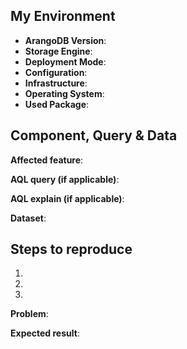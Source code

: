 ## My Environment

* __ArangoDB Version__:        <!-- e.g. 3.3.10 or self-compiled devel branch -->
* __Storage Engine__:             <!-- MMFiles / RocksDB -->
* __Deployment Mode__:       <!-- Single Server | Master/Slave | Active Failover | Cluster | DC2DC -->
* __Configuration__:               <!-- cluster setup details, notable server settings, etc. -->
* __Infrastructure__:               <!-- AWS | Azure | ... | own -->
* __Operating System__:        <!-- Ubuntu 18.04 | Windows 10 | MacOS 10.13.4 | DCOS 1.10 | ... -->
* __Used Package__:              <!-- Debian or Ubuntu .deb | SUSE or RedHat .rpm | Docker - official Docker library | other -->

## Component, Query & Data

__Affected feature__:
<!-- e.g. Installation | Foxx | AQL query using web interface | arangosh | with driver | ... -->


__AQL query (if applicable)__:


__AQL explain (if applicable)__:
<!-- output of  db._explain("<my aql query>") -->


__Dataset__:
<!-- description, or if possible, please share an example dataset to reproduce the issue either as Gist with an arangodump, or an arangosh script with db.collection.save({my: "values"}) statements -->


## Steps to reproduce

1. 
2. 
3. 

__Problem__:


__Expected result__:

